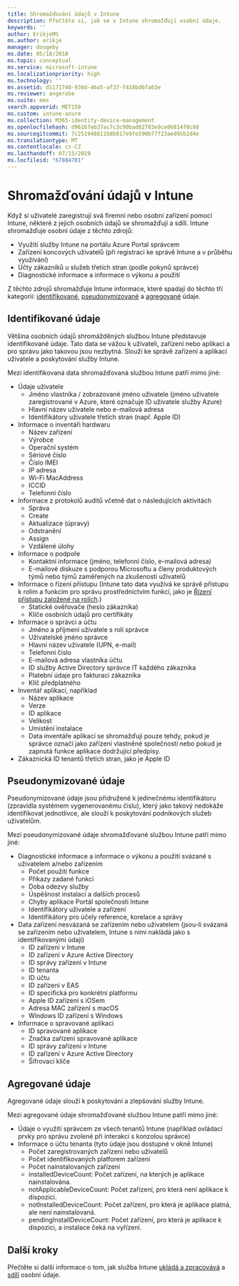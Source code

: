 ```yaml
---
title: Shromažďování údajů v Intune
description: Přečtěte si, jak se v Intune shromažďují osobní údaje.
keywords: ''
author: ErikjeMS
ms.author: erikje
manager: dougeby
ms.date: 05/18/2018
ms.topic: conceptual
ms.service: microsoft-intune
ms.localizationpriority: high
ms.technology: ''
ms.assetid: d1171740-936d-46a5-af37-f418bd6fa63e
ms.reviewer: angerobe
ms.suite: ems
search.appverid: MET150
ms.custom: intune-azure
ms.collection: M365-identity-device-management
ms.openlocfilehash: d96167eb37ac7c3c90bad82783e9ce06814f8c88
ms.sourcegitcommit: 7c251948811b8b817e9fe590b77f23aed95b2d4e
ms.translationtype: MT
ms.contentlocale: cs-CZ
ms.lasthandoff: 07/15/2019
ms.locfileid: "67884781"
---
```

# <a name="data-collection-in-intune"></a>Shromažďování údajů v Intune

Když si uživatelé zaregistrují svá firemní nebo osobní zařízení pomocí Intune, některé z jejich osobních údajů se shromažďují a sdílí. Intune shromažďuje osobní údaje z těchto zdrojů:

- Využití služby Intune na portálu Azure Portal správcem
- Zařízení koncových uživatelů (při registraci ke správě Intune a v průběhu využívání)
- Účty zákazníků u služeb třetích stran (podle pokynů správce)
- Diagnostické informace a informace o výkonu a použití

Z těchto zdrojů shromažďuje Intune informace, které spadají do těchto tří kategorií: [identifikované](#identified-data), [pseudonymizované](#pseudonymized-data) a [agregované](#aggregated-data) údaje.

## <a name="identified-data"></a>Identifikované údaje

Většina osobních údajů shromážděných službou Intune představuje identifikované údaje. Tato data se vážou k uživateli, zařízení nebo aplikaci a pro správu jako takovou jsou nezbytná. Slouží ke správě zařízení a aplikací uživatele a poskytování služby Intune.

Mezi identifikovaná data shromažďovaná službou Intune patří mimo jiné: 

- Údaje uživatele
  - Jméno vlastníka / zobrazované jméno uživatele (jméno uživatele zaregistrované v Azure, které označuje ID uživatele služby Azure)
  - Hlavní název uživatele nebo e-mailová adresa
  - Identifikátory uživatele třetích stran (např. Apple ID)
- Informace o inventáři hardwaru
  - Název zařízení
  - Výrobce
  - Operační systém
  - Sériové číslo
  - Číslo IMEI
  - IP adresa
  - Wi-Fi MacAddress
  - ICCID
  - Telefonní číslo
- Informace z protokolů auditů včetně dat o následujících aktivitách
  - Správa
  - Create
  - Aktualizace (úpravy)
  - Odstranění
  - Assign
  - Vzdálené úlohy
- Informace o podpoře
  - Kontaktní informace (jméno, telefonní číslo, e-mailová adresa)
  - E-mailové diskuze s podporou Microsoftu a členy produktových týmů nebo týmů zaměřených na zkušenosti uživatelů
- Informace o řízení přístupu (Intune tato data využívá ke správě přístupu k rolím a funkcím pro správu prostřednictvím funkcí, jako je [Řízení přístupu založené na rolích](role-based-access-control.md).)
  - Statické ověřovače (heslo zákazníka)
  - Klíče osobních údajů pro certifikáty 
- Informace o správci a účtu
  - Jméno a příjmení uživatele s rolí správce
  - Uživatelské jméno správce
  - Hlavní název uživatele (UPN, e-mail)
  - Telefonní číslo
  - E-mailová adresa vlastníka účtu
  - ID služby Active Directory správce IT každého zákazníka
  - Platební údaje pro fakturaci zákazníka
  - Klíč předplatného
- Inventář aplikací, například
  - Název aplikace
  - Verze
  - ID aplikace
  - Velikost
  - Umístění instalace
  - Data inventáře aplikací se shromažďují pouze tehdy, pokud je správce označí jako zařízení vlastněné společností nebo pokud je zapnutá funkce aplikace dodržující předpisy.  
- Zákaznická ID tenantů třetích stran, jako je Apple ID 

## <a name="pseudonymized-data"></a>Pseudonymizované údaje

Pseudonymizované údaje jsou přidružené k jedinečnému identifikátoru (zpravidla systémem vygenerovanému číslu), který jako takový nedokáže identifikovat jednotlivce, ale slouží k poskytování podnikových služeb uživatelům. 

Mezi pseudonymizované údaje shromažďované službou Intune patří mimo jiné: 

- Diagnostické informace a informace o výkonu a použití svázané s uživatelem a/nebo zařízením
  - Počet použití funkce
  - Příkazy zadané funkci
  - Doba odezvy služby
  - Úspěšnost instalací a dalších procesů
  - Chyby aplikace Portál společnosti Intune
  - Identifikátory uživatele a zařízení
  - Identifikátory pro účely reference, korelace a správy 
- Data zařízení nesvázaná se zařízením nebo uživatelem (jsou-li svázaná se zařízením nebo uživatelem, Intune s nimi nakládá jako s identifikovanými údaji)
  - ID zařízení v Intune
  - ID zařízení v Azure Active Directory
  - ID správy zařízení v Intune
  - ID tenanta
  - ID účtu
  - ID zařízení v EAS
  - ID specifická pro konkrétní platformu
  - Apple ID zařízení s iOSem
  - Adresa MAC zařízení s macOS
  - Windows ID zařízení s Windows
- Informace o spravované aplikaci
  - ID spravované aplikace
  - Značka zařízení spravované aplikace
  - ID správy zařízení v Intune
  - ID zařízení v Azure Active Directory
  - Šifrovací klíče

## <a name="aggregated-data"></a>Agregované údaje

Agregované údaje slouží k poskytování a zlepšování služby Intune. 

Mezi agregované údaje shromažďované službou Intune patří mimo jiné: 

- Údaje o využití správcem ze všech tenantů Intune (například ovládací prvky pro správu zvolené při interakci s konzolou správce)
- Informace o účtu tenanta (tyto údaje jsou dostupné v okně Intune)
  - Počet zaregistrovaných zařízení nebo uživatelů
  - Počet identifikovaných platforem zařízení  
  - Počet nainstalovaných zařízení
  - installedDeviceCount: Počet zařízení, na kterých je aplikace nainstalována.
  - notApplicableDeviceCount: Počet zařízení, pro která není aplikace k dispozici.
  - notInstalledDeviceCount: Počet zařízení, pro která je aplikace platná, ale není nainstalovaná.
  - pendingInstallDeviceCount: Počet zařízení, pro která je aplikace k dispozici, a instalace čeká na vyřízení.

## <a name="next-steps"></a>Další kroky

Přečtěte si další informace o tom, jak služba Intune [ukládá a zpracovává](privacy-data-store-process.md) a [sdílí](privacy-data-secure-share.md) osobní údaje. 
